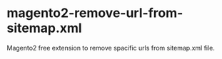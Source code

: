 # magento2-remove-url-from-sitemap.xml
Magento2 free extension to remove spacific urls from sitemap.xml file.
